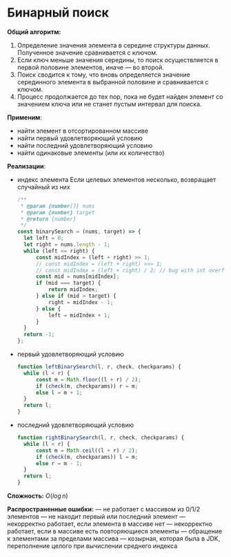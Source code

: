 # Бинарный поиск

**Общий алгоритм:**

1. Определение значения элемента в середине структуры данных. Полученное значение сравнивается с ключом.
2. Если ключ меньше значения середины, то поиск осуществляется в первой половине элементов, иначе — во второй.
3. Поиск сводится к тому, что вновь определяется значение серединного элемента в выбранной половине и сравнивается с ключом.
4. Процесс продолжается до тех пор, пока не будет найден элемент со значением ключа или не станет пустым интервал для поиска.

**Применим**:

- найти элемент в отсортированном массиве
- найти первый удовлетворяющий условию
- найти последний удовлетворяющий условию
- найти одинаковые элементы (или их количество)

**Реализации**:

- индекс элемента
  Если целевых элементов несколько, возвращает случайный из них
  ```jsx
  /**
   * @param {number[]} nums
   * @param {number} target
   * @return {number}
   */
  const binarySearch = (nums, target) => {
  	let left = 0;
  	let right = nums.length - 1;
  	while (left <= right) {
  		const midIndex = (left + right) >> 1;
  		// const midIndex = (left + right) >>> 1;
  		// const midIndex = (left + right) / 2; // bug with int overflow
  		const mid = nums[midIndex];
  		if (mid === target) {
  			return midIndex;
  		} else if (mid > target) {
  			right = midIndex - 1;
  		} else {
  			left = midIndex + 1;
  		}
  	}
  	return -1;
  };
  ```
- первый удовлетворяющий условию
  ```jsx
  function leftBinarySearch(l, r, check, checkparams) {
  	while (l < r) {
  		const m = Math.floor((l + r) / 2);
  		if (check(m, checkparams)) r = m;
  		else l = m + 1;
  	}
  	return l;
  }
  ```
- последний удовлетворяющий условию

  ```jsx
  function rightBinarySearch(l, r, check, checkparams) {
  	while (l < r) {
  		const m = Math.ceil((l + r) / 2);
  		if (check(m, checkparams)) l = m;
  		else r = m - 1;
  	}
  	return l;
  }
  ```

**Сложность:** $O(log\,n)$

**Распространенные ошибки:**
— не работает с массивом из 0/1/2 элементов
— не находит первый или последний элемент
— некорректно работает, если элемента в массиве нет
— некорректно работает, если в массиве есть повторяющиеся элементы
— обращение к элементами за пределами массива
— козырная, которая была в JDK, переполнение целого при вычислении среднего индекса
